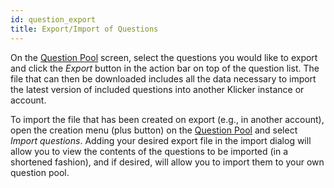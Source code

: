 ```yaml
---
id: question_export
title: Export/Import of Questions
---
```


On the [Question Pool](question_pool.md) screen, select the questions you would like to export and click the _Export_ button in the action bar on top of the question list. The file that can then be downloaded includes all the data necessary to import the latest version of included questions into another Klicker instance or account.

To import the file that has been created on export (e.g., in another account), open the creation menu (plus button) on the [Question Pool](question_pool.md) and select _Import questions_. Adding your desired export file in the import dialog will allow you to view the contents of the questions to be imported (in a shortened fashion), and if desired, will allow you to import them to your own question pool.
